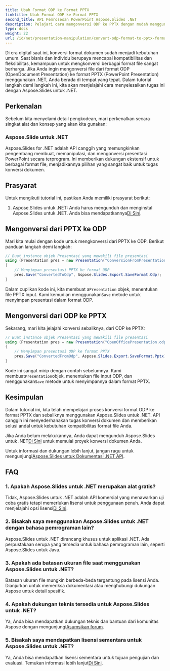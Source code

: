 ```yaml
---
title: Ubah Format ODP ke Format PPTX
linktitle: Ubah Format ODP ke Format PPTX
second_title: API Pemrosesan PowerPoint Aspose.Slides .NET
description: Pelajari cara mengonversi ODP ke PPTX dengan mudah menggunakan Aspose.Slides untuk .NET. Ikuti panduan langkah demi langkah kami untuk konversi format presentasi yang lancar.
type: docs
weight: 22
url: /id/net/presentation-manipulation/convert-odp-format-to-pptx-format/
---
```


Di era digital saat ini, konversi format dokumen sudah menjadi kebutuhan umum. Saat bisnis dan individu berupaya mencapai kompatibilitas dan fleksibilitas, kemampuan untuk mengkonversi berbagai format file sangat berharga. Jika Anda ingin mengonversi file dari format ODP (OpenDocument Presentation) ke format PPTX (PowerPoint Presentation) menggunakan .NET, Anda berada di tempat yang tepat. Dalam tutorial langkah demi langkah ini, kita akan menjelajahi cara menyelesaikan tugas ini dengan Aspose.Slides untuk .NET.

## Perkenalan

Sebelum kita menyelami detail pengkodean, mari perkenalkan secara singkat alat dan konsep yang akan kita gunakan:

### Aspose.Slide untuk .NET

Aspose.Slides for .NET adalah API canggih yang memungkinkan pengembang membuat, memanipulasi, dan mengonversi presentasi PowerPoint secara terprogram. Ini memberikan dukungan ekstensif untuk berbagai format file, menjadikannya pilihan yang sangat baik untuk tugas konversi dokumen.

## Prasyarat

Untuk mengikuti tutorial ini, pastikan Anda memiliki prasyarat berikut:

1.  Aspose.Slides untuk .NET: Anda harus mengunduh dan menginstal Aspose.Slides untuk .NET. Anda bisa mendapatkannya[Di Sini](https://releases.aspose.com/slides/net/).

## Mengonversi dari PPTX ke ODP

Mari kita mulai dengan kode untuk mengkonversi dari PPTX ke ODP. Berikut panduan langkah demi langkah:

```csharp
// Buat instance objek Presentasi yang mewakili file presentasi
using (Presentation pres = new Presentation("ConversionFromPresentation.pptx"))
{
    // Menyimpan presentasi PPTX ke format ODP
    pres.Save("ConvertedToOdp", Aspose.Slides.Export.SaveFormat.Odp);
}
```

 Dalam cuplikan kode ini, kita membuat a`Presentation` objek, menentukan file PPTX input. Kami kemudian menggunakan`Save` metode untuk menyimpan presentasi dalam format ODP.

## Mengonversi dari ODP ke PPTX

Sekarang, mari kita jelajahi konversi sebaliknya, dari ODP ke PPTX:

```csharp
// Buat instance objek Presentasi yang mewakili file presentasi
using (Presentation pres = new Presentation("OpenOfficePresentation.odp"))
{
    // Menyimpan presentasi ODP ke format PPTX
    pres.Save("ConvertedFromOdp", Aspose.Slides.Export.SaveFormat.Pptx);
}
```

 Kode ini sangat mirip dengan contoh sebelumnya. Kami membuat`Presentation`objek, menentukan file input ODP, dan menggunakan`Save` metode untuk menyimpannya dalam format PPTX.

## Kesimpulan

Dalam tutorial ini, kita telah mempelajari proses konversi format ODP ke format PPTX dan sebaliknya menggunakan Aspose.Slides untuk .NET. API canggih ini menyederhanakan tugas konversi dokumen dan memberikan solusi andal untuk kebutuhan kompatibilitas format file Anda.

 Jika Anda belum melakukannya, Anda dapat mengunduh Aspose.Slides untuk .NET[Di Sini](https://releases.aspose.com/slides/net/) untuk memulai proyek konversi dokumen Anda.

 Untuk informasi dan dukungan lebih lanjut, jangan ragu untuk mengunjungi[Aspose.Slides untuk Dokumentasi .NET API](https://reference.aspose.com/slides/net/).

## FAQ

### 1. Apakah Aspose.Slides untuk .NET merupakan alat gratis?

 Tidak, Aspose.Slides untuk .NET adalah API komersial yang menawarkan uji coba gratis tetapi memerlukan lisensi untuk penggunaan penuh. Anda dapat menjelajahi opsi lisensi[Di Sini](https://purchase.aspose.com/buy).

### 2. Bisakah saya menggunakan Aspose.Slides untuk .NET dengan bahasa pemrograman lain?

Aspose.Slides untuk .NET dirancang khusus untuk aplikasi .NET. Ada perpustakaan serupa yang tersedia untuk bahasa pemrograman lain, seperti Aspose.Slides untuk Java.

### 3. Apakah ada batasan ukuran file saat menggunakan Aspose.Slides untuk .NET?

Batasan ukuran file mungkin berbeda-beda tergantung pada lisensi Anda. Dianjurkan untuk memeriksa dokumentasi atau menghubungi dukungan Aspose untuk detail spesifik.

### 4. Apakah dukungan teknis tersedia untuk Aspose.Slides untuk .NET?

 Ya, Anda bisa mendapatkan dukungan teknis dan bantuan dari komunitas Aspose dengan mengunjungi[Asumsikan forum](https://forum.aspose.com/).

### 5. Bisakah saya mendapatkan lisensi sementara untuk Aspose.Slides untuk .NET?

 Ya, Anda bisa mendapatkan lisensi sementara untuk tujuan pengujian dan evaluasi. Temukan informasi lebih lanjut[Di Sini](https://purchase.aspose.com/temporary-license/).